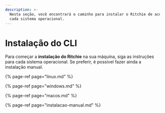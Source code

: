 ```yaml
---
description: >-
  Nesta seção, você encontrará o caminho para instalar o Ritchie de acordo com
  cada sistema operacional.
---
```


# Instalação do CLI

Para começar a **instalação do Ritchie** na sua máquina, siga as instruções para cada sistema operacional. Se preferir, é possível fazer ainda a instalação manual. 

{% page-ref page="linux.md" %}

{% page-ref page="windows.md" %}

{% page-ref page="macos.md" %}

{% page-ref page="instalacao-manual.md" %}





